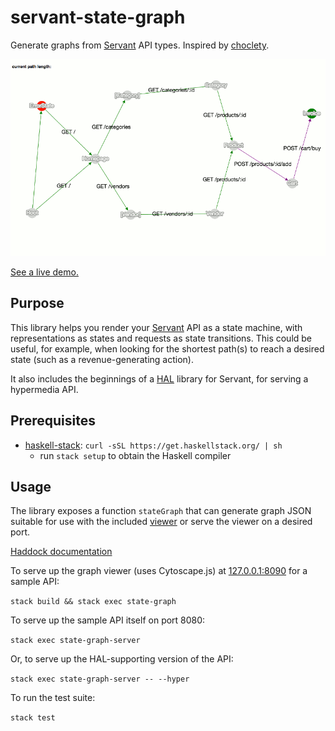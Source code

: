 # servant-state-graph

Generate graphs from [Servant](http://haskell-servant.readthedocs.io) API types.
Inspired by [choclety](https://github.com/mooreniemi/choclety).

[![example graph](docs/img/example_graph.gif)](https://corajr.github.io/servant-state-graph/index.html)

[See a live demo.](https://corajr.github.io/servant-state-graph/index.html)

## Purpose

This library helps you render
your [Servant](http://haskell-servant.readthedocs.io) API as a state machine,
with representations as states and requests as state transitions. This could be
useful, for example, when looking for the shortest path(s) to reach a desired
state (such as a revenue-generating action).

It also includes the beginnings of
a [HAL](http://stateless.co/hal_specification.html) library for Servant, for
serving a hypermedia API.

## Prerequisites
- [haskell-stack](https://www.haskellstack.org/): `curl -sSL https://get.haskellstack.org/ | sh`
    - run `stack setup` to obtain the Haskell compiler

## Usage

The library exposes a function `stateGraph` that can generate graph JSON
suitable for use with the included [viewer][viewer] or serve the viewer on a
desired port.

[Haddock documentation][haddock]

To serve up the graph viewer (uses Cytoscape.js)
at [127.0.0.1:8090](http://127.0.0.1:8090) for a sample API:

`stack build && stack exec state-graph`

To serve up the sample API itself on port 8080:

`stack exec state-graph-server`

Or, to serve up the HAL-supporting version of the API:

`stack exec state-graph-server -- --hyper`

To run the test suite:

`stack test`

[viewer]: https://corajr.github.io/servant-state-graph/viewer.html
[haddock]: https://corajr.github.io/servant-state-graph/index.html
